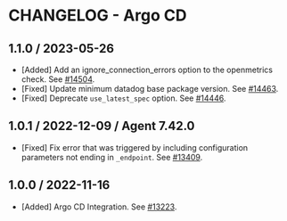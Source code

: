 # CHANGELOG - Argo CD

## 1.1.0 / 2023-05-26

* [Added] Add an ignore_connection_errors option to the openmetrics check. See [#14504](https://github.com/DataDog/integrations-core/pull/14504).
* [Fixed] Update minimum datadog base package version. See [#14463](https://github.com/DataDog/integrations-core/pull/14463).
* [Fixed] Deprecate `use_latest_spec` option. See [#14446](https://github.com/DataDog/integrations-core/pull/14446).

## 1.0.1 / 2022-12-09 / Agent 7.42.0

* [Fixed] Fix error that was triggered by including configuration parameters not ending in `_endpoint`. See [#13409](https://github.com/DataDog/integrations-core/pull/13409).

## 1.0.0 / 2022-11-16

* [Added] Argo CD Integration. See [#13223](https://github.com/DataDog/integrations-core/pull/13223).

